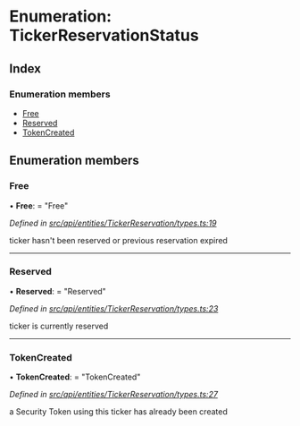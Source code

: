 # Enumeration: TickerReservationStatus

## Index

### Enumeration members

* [Free](api_entities_tickerreservation.tickerreservationstatus.md#free)
* [Reserved](api_entities_tickerreservation.tickerreservationstatus.md#reserved)
* [TokenCreated](api_entities_tickerreservation.tickerreservationstatus.md#tokencreated)

## Enumeration members

###  Free

• **Free**: = "Free"

*Defined in [src/api/entities/TickerReservation/types.ts:19](https://github.com/PolymathNetwork/polymesh-sdk/blob/d7c2770/src/api/entities/TickerReservation/types.ts#L19)*

ticker hasn't been reserved or previous reservation expired

___

###  Reserved

• **Reserved**: = "Reserved"

*Defined in [src/api/entities/TickerReservation/types.ts:23](https://github.com/PolymathNetwork/polymesh-sdk/blob/d7c2770/src/api/entities/TickerReservation/types.ts#L23)*

ticker is currently reserved

___

###  TokenCreated

• **TokenCreated**: = "TokenCreated"

*Defined in [src/api/entities/TickerReservation/types.ts:27](https://github.com/PolymathNetwork/polymesh-sdk/blob/d7c2770/src/api/entities/TickerReservation/types.ts#L27)*

a Security Token using this ticker has already been created
